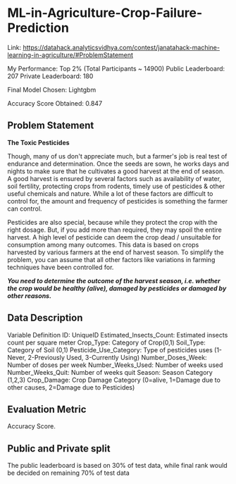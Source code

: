 # ML-in-Agriculture-Crop-Failure-Prediction
Link: https://datahack.analyticsvidhya.com/contest/janatahack-machine-learning-in-agriculture/#ProblemStatement

My Performance: Top 2% (Total Participants ~ 14900)
Public Leaderboard: 207
Private Leaderboard: 180

Final Model Chosen: Lightgbm

Accuracy Score Obtained: 0.847

## Problem Statement

**The Toxic Pesticides**

Though, many of us don't appreciate much, but a farmer's job is real test of endurance and determination. Once the seeds are sown, he works days and nights to make sure that he cultivates a good harvest at the end of season. A good harvest is ensured by several factors such as availability of water, soil fertility, protecting crops from rodents, timely use of pesticides & other useful chemicals and nature. While a lot of these factors are difficult to control for, the amount and frequency of pesticides is something the farmer can control.

Pesticides are also special, because while they protect the crop with the right dosage. But, if you add more than required, they may spoil the entire harvest. A high level of pesticide can deem the crop dead / unsuitable for consumption among many outcomes. This data is based on crops harvested by various farmers at the end of harvest season. To simplify the problem, you can assume that all other factors like variations in farming techniques have been controlled for.

***You need to determine the outcome of the harvest season, i.e. whether the crop would be healthy (alive), damaged by pesticides or damaged by other reasons.***

## Data Description

Variable	                Definition
ID:                       UniqueID
Estimated_Insects_Count:	Estimated insects count per square meter
Crop_Type:	              Category of Crop(0,1)
Soil_Type:	              Category of Soil (0,1)
Pesticide_Use_Category: 	Type of pesticides uses (1- Never, 2-Previously Used, 3-Currently Using)
Number_Doses_Week:	      Number of doses per week
Number_Weeks_Used:	      Number of weeks used
Number_Weeks_Quit:	      Number of weeks quit
Season:	                  Season Category (1,2,3)
Crop_Damage:	            Crop Damage Category (0=alive, 1=Damage due to other causes, 2=Damage due to Pesticides)

## Evaluation Metric

Accuracy Score.

## Public and Private split

The public leaderboard is based on 30% of test data, while final rank would be decided on remaining 70% of test data 
